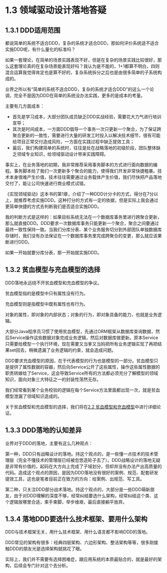 # 1.3 领域驱动设计落地答疑

## 1.3.1 DDD适用范围

都说简单的系统不适合DDD，复杂的系统才适合DDD，那如何评价系统适不适合实施DDD呢，有什么量化的标准吗？

如果一套理论，在简单的场景实践表现不好，但是在复杂的场景实践比较很好，那么这套理论真的在复杂场景能表现好吗？我认为是不能的，1+1都算不明白，四则混合运算我觉得肯定也是算不好的，复杂系统拆分之后也是由很多简单的子系统构成的。

业界之所以有“简单的系统不适合DDD，复杂的系统才适合DDD”的这么一个论调，完全不是因为DDD在简单的系统没办法实践，更多的是成本的考量。

主要有几方面成本：

- 首先是学习成本，大部分团队成员缺乏DDD实战经验，需要花大力气进行培训宣导；
- 其次是时间成本，一方面DDD倡导一个事务一次只更新一个聚合，为了保证跨聚合更新的一致性，需要进行大量的研发工时投入以解决技术细节，很有可能给项目正常交付造成风险，一方面在实践过程中缺乏提效工具；
- 最后，我们构建简单的系统时，往往是处在战略落地的初级阶段，团队整体缺乏领域专业知识，给领域驱动设计带来实践障碍。

事实上，在业务落地的初期，我非常推荐采用事务脚本的方式进行面向数据的编程。事务脚本给了我们一次更新多个聚合的能力，使得我们开发非常快捷粗暴。技术本身很难产生价值，技术往往需要通过业务载体产生价值，我们尽快把产品落地交付了，能让公司快速进行商业模式试错。

《实现领域驱动》这本书的第1章，介绍了一种DDD计分卡的方式，得分在7分以上，就推荐考虑实施DDD。这种打分的方式有一定的依据，但是实际上我会通过更简单快捷的方式去判断我们是否适合实施DDD。

我的判断方式是这样的：如果目标系统无法在一个数据库事务里进行跨聚合更新，那么就直接DDD。DDD要求一次数据库事务只能更新一个聚合，聚合之间要通过最终一致性保持一致。当我们分库分表、某个业务服务切分到外部团队单独数据库存储时，我们没有办法保证在一个数据库事务里完成跨聚合的变更，那么就应该果断进行DDD。

如果一开始就要分库分表，那一开始就实施DDD。

## 1.3.2 贫血模型与充血模型的选择

DDD落地永远绕不开贫血模型和充血模型的争议。

贫血模型指的是模型中只有属性没有行为。

充血模型则是指模型中既有属性也有行为。

对象的属性，即对象的内部状态；对象的行为，即对象具备的能力，也就是业务逻辑。

大部分Java程序员习惯了使用贫血模型，先通过ORM框架从数据库查询数据，然后Service操作这些数据对象完成业务逻辑，然后对数据库做更新。原本Service只需要给模型一个执行环境，现在需要又当爹又当妈把所有业务逻辑实现了再把结果set回去，稍微遗漏了业务逻辑的约束，就会造成问题。

DDD要求充血模型的原因，在于代表模型的行为也是模型的一部分。贫血模型只是提供了属性数据的容器，然后向Service公开了这些属性，操作这些属性数据的职责转嫁给了Service，这会导致Service所有的方法都必须充分了解模型的领域知识，面向对象三大特征之一的封装性荡然无存。

我们经常看到某个业务校验的逻辑在每个Service方法里面都出现一次，就是贫血模型泄漏了领域知识造成的。

关于贫血模型和充血模型的选择，我们将在[2.2 贫血模型和充血模型](../2/2.2.md)中进行详细论证。

## 1.3.3 DDD落地的认知差异

业界对于DDD的落地，主要有这么几种观点：

第一种，DDD只有战略设计的落地。持这个观点的，是一些懂一点技术的技术管理层（完全不懂技术的管理层已经被忽悠造轮子去了）。DDD战略设计的落地无疑是非常有价值的，起码在大方向上完成了子域划分，但却并没有办法产出高质量的代码。造成这个观点的原因，是因为DDD落地没有很好的案例、规范、配套研发提效工具，这也是笔者目前正在致力的方向：给案例、出规范、写工具。

第二种，只关注DDD部分战术落地。持这个观点的，大部分是一些DDD萌新朋友，由于对DDD理解的深度不够，经常纠结要选什么架构，经常纠结这个类、这个逻辑放哪里合适，束手束脚，举步维艰，最后直接躺平放弃。

## 1.3.4 落地DDD要选什么技术框架、要用什么架构

DDD与技术框架无关，用什么技术框架、用什么语言都不影响DDD的落地。

DDD常见的架构有很多：经典四层架构、六边形架构、整洁架构等等，很多刚接触DDD的朋友光是选择架构就挑花了眼。

实际上，我们并不需要有选择困难症，跟应用系统的本质最贴合的，就是最好的架构，后续会专门针对这个去分析。
